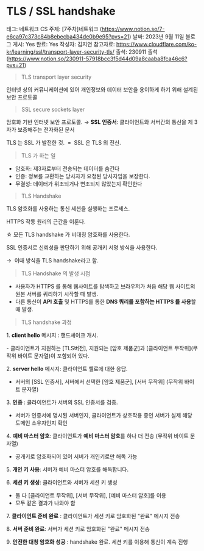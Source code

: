 # TLS / SSL handshake

태그: 네트워크
CS 주제: [7주차]네트워크 (https://www.notion.so/7-e6ca97c373c84b8ebecba434de0b9e95?pvs=21)
날짜: 2023년 9월 11일
블로그 게시: Yes
완료: Yes
작성자: 김지연
참고자료: https://www.cloudflare.com/ko-kr/learning/ssl/transport-layer-security-tls/
출석: 230911 출석 (https://www.notion.so/230911-57918bcc3f5d44d09a8caaba8fca46c6?pvs=21)

> TLS transport layer security
> 

인터넷 상의 커뮤니케이션에 있어 개인정보와 데이터 보안을 용이하게 하기 위해 설계된 보안 프로토콜

> SSL secure sockets layer
> 

암호화 기반 인터넷 보안 프로토콜. → **SSL 인증서**: 클라이언트와 서버간의 통신을 제 3자가 보증해주는 전자화된 문서

TLS 는 SSL 가 발전한 것.  =  SSL 은 TLS 의 전신.

> TLS 가 하는 일
> 
- 암호화: 제3자로부터 전송되는 데이터를 숨긴다
- 인증: 정보를 교환하는 당사자가 요청된 당사자임을 보장한다.
- 무결성: 데이터가 위조되거나 변조되지 않았는지 확인한다

> TLS Handshake
> 

TLS 암호화를 사용하는 통신 세션을 실행하는 프로세스.

HTTPS 작동 원리의 근간을 이룬다.

☆ 모든 TLS handshake 가 비대칭 암호화를 사용한다.

SSL 인증서로 신뢰성을 판단하기 위해 공개키 서명 방식을 사용한다.

→  이때 방식을 TLS handshake라고 함.

> TLS Handshake 의 발생 시점
> 
- 사용자가 HTTPS 를 통해 웹사이트를 탐색하고 브라우저가 처음 해당 웹 사이트의 원본 서버를 쿼리하기 시작할 때 발생.
- 다른 통신이 **API 호출** 및 HTTPS를 통한 **DNS 쿼리를 포함하는 HTTPS 를 사용**할 때 발생.

> TLS handshake 과정
> 

1. **client hello** 메시지 : 핸드셰이크 개시.

- 클라이언트가 지원하는 [TLS버전], 지원되는 [암호 제품군]과 [클라이언트 무작위](무작위 바이트 문자열)이 포함되어 있다.

2. **server hello** 메시지: 클라이언트 헬로에 대한 응답.

- 서버의 [SSL 인증서], 서버에서 선택한 [암호 제품군], [서버 무작위] (무작위 바이트 문자열)

3. **인증** : 클라이언트가 서버의 SSL 인증서를 검증.

- 서버가 인증서에 명시된 서버인지, 클라이언트가 상호작용 중인 서버가 실제 해당 도메인 소유자인지 확인

4. **예비 마스터 암호**: 클라이언트가 **예비 마스터 암호**를 하나 더 전송 (무작위 바이트 문자열)

- 공개키로 암호화되어 있어 서버가 개인키로만 해독 가능

5. **개인 키 사용**: 서버가 예비 마스터 암호를 해독합니다.

6. **세션 키 생성**: 클라이언트와 서버가 세션 키 생성

- 둘 다 [클라이언트 무작위], [서버 무작위], [예비 마스터 암호]를 이용
- 모두 같은 결과가 나와야 함

7. **클라이언트 준비 완료** : 클라이언트가 세션 키로 암호화된 "완료" 메시지 전송

8. **서버 준비 완료**: 서버가 세션 키로 암호화된 "완료" 메시지 전송

9. **안전한 대칭 암호화 성공** : handshake 완료. 세션 키를 이용해 통신이 계속 진행

